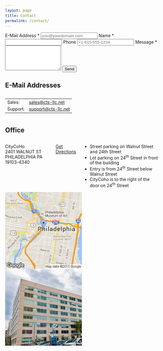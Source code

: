 ```yaml
---
layout: page
title: Contact
permalink: /contact/
---
```


<div class="row">
  <div class="twelve columns">
    <script type="text/javascript">var submitted=false;</script>
    <iframe name="hidden_iframe" id="hidden_iframe" style="display:none;" onload="if(submitted) {window.location='/thank-you';}"></iframe>
    <form action="https://docs.google.com/forms/d/e/1FAIpQLSeSYqiFcKIPCRA8aWG_8homQn7oCvYE3odSH9yk7aJKD9c7qg/formResponse" method="post" target="hidden_iframe" onsubmit="submitted=true;">
      <label>E-Mail Address *</label>
      <input class="u-full-width" type="email" placeholder="you@yourdomain.com" name="emailAddress" required>
      <label>Name *</label>
      <input class="u-full-width" type="text" name="entry.1190691968" required>
      <label>Phone</label>
      <input class="u-full-width" type="text" placeholder="+1-615-555-1234" name="entry.1341641234">
      <label>Message *</label>
      <textarea class="u-full-width" rows="5" name="entry.1079813606" required></textarea>
      <button type="submit">Send</button>
    </form>
  </div>
</div>

E-Mail Addresses
------------

<div class="row">
  <div class="twelve columns">
    <table class="u-full-width">
      <tr>
        <td>Sales:</td>
        <td><a href="mailto:sales@cts-llc.net">sales@cts-llc.net</a></td>
      </tr>
      <tr>
        <td>Support:</td>
        <td><a href="mailto:support@cts-llc.net">support@cts-llc.net</a></td>
      </tr>
    </table>
  </div>
</div>

Office
------------

<div class="row">
  <div class="four columns">
    <p>CityCoHo<br>2401 WALNUT ST<br>PHILADELPHIA PA 19103-4340</p>
    <p><a href="https://maps.google.com?daddr=2401+WALNUT+ST+PHILADELPHIA+PA+19103" target="_blank">Get Directions</a></p>
    <ul class="smaller-font">
      <li>Street parking on Walnut Street and 24th Street</li>
      <li>Lot parking on 24<sup>th</sup> Street in front of the building</li>
      <li>Entry is from 24<sup>th</sup> Street below Walnut Street</li>
      <li>CityCoho is to the right of the door on 24<sup>th</sup> Street</li>
    </ul>
  </div>
  <div class="four columns">
    <img alt="Philadelphia Map" class="framed u-max-full-width" src="/images/philadelphia.png">
  </div>
  <div class="four columns">
    <img alt="Photo of 2401 Walnut Street" class="framed u-max-full-width" src="/images/citycoho.png">
  </div>
</div>
